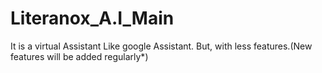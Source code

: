 # Literanox_A.I_Main
It is a virtual Assistant Like google Assistant. But, with less features.(New features will be added regularly*)
